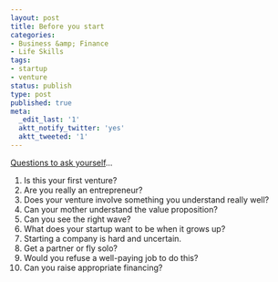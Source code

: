 ```yaml
---
layout: post
title: Before you start
categories:
- Business &amp; Finance
- Life Skills
tags:
- startup
- venture
status: publish
type: post
published: true
meta:
  _edit_last: '1'
  aktt_notify_twitter: 'yes'
  aktt_tweeted: '1'
---
```

[Questions to ask yourself](http://www.readwriteweb.com/start/2009/05/10-things-be-clear-about-before-start-company.php)...
1. Is this your first venture?
2. Are you really an entrepreneur?
3. Does your venture involve something you understand really well?
4. Can your mother understand the value proposition?
5. Can you see the right wave?
6. What does your startup want to be when it grows up?
7. Starting a company is hard and uncertain.
8. Get a partner or fly solo?
9. Would you refuse a well-paying job to do this?
10. Can you raise appropriate financing?

